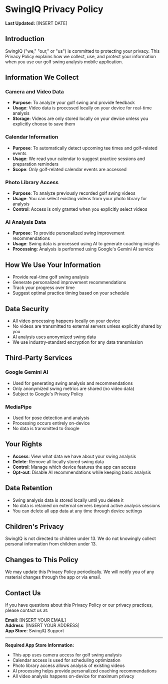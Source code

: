 # SwingIQ Privacy Policy

**Last Updated:** [INSERT DATE]

## Introduction

SwingIQ ("we," "our," or "us") is committed to protecting your privacy. This Privacy Policy explains how we collect, use, and protect your information when you use our golf swing analysis mobile application.

## Information We Collect

### Camera and Video Data
- **Purpose**: To analyze your golf swing and provide feedback
- **Usage**: Video data is processed locally on your device for real-time analysis
- **Storage**: Videos are only stored locally on your device unless you explicitly choose to save them

### Calendar Information
- **Purpose**: To automatically detect upcoming tee times and golf-related events
- **Usage**: We read your calendar to suggest practice sessions and preparation reminders
- **Scope**: Only golf-related calendar events are accessed

### Photo Library Access
- **Purpose**: To analyze previously recorded golf swing videos
- **Usage**: You can select existing videos from your photo library for analysis
- **Control**: Access is only granted when you explicitly select videos

### AI Analysis Data
- **Purpose**: To provide personalized swing improvement recommendations
- **Usage**: Swing data is processed using AI to generate coaching insights
- **Processing**: Analysis is performed using Google's Gemini AI service

## How We Use Your Information

- Provide real-time golf swing analysis
- Generate personalized improvement recommendations
- Track your progress over time
- Suggest optimal practice timing based on your schedule

## Data Security

- All video processing happens locally on your device
- No videos are transmitted to external servers unless explicitly shared by you
- AI analysis uses anonymized swing data
- We use industry-standard encryption for any data transmission

## Third-Party Services

### Google Gemini AI
- Used for generating swing analysis and recommendations
- Only anonymized swing metrics are shared (no video data)
- Subject to Google's Privacy Policy

### MediaPipe
- Used for pose detection and analysis
- Processing occurs entirely on-device
- No data is transmitted to Google

## Your Rights

- **Access**: View what data we have about your swing analysis
- **Delete**: Remove all locally stored swing data
- **Control**: Manage which device features the app can access
- **Opt-out**: Disable AI recommendations while keeping basic analysis

## Data Retention

- Swing analysis data is stored locally until you delete it
- No data is retained on external servers beyond active analysis sessions
- You can delete all app data at any time through device settings

## Children's Privacy

SwingIQ is not directed to children under 13. We do not knowingly collect personal information from children under 13.

## Changes to This Policy

We may update this Privacy Policy periodically. We will notify you of any material changes through the app or via email.

## Contact Us

If you have questions about this Privacy Policy or our privacy practices, please contact us at:

**Email**: [INSERT YOUR EMAIL]  
**Address**: [INSERT YOUR ADDRESS]  
**App Store**: SwingIQ Support

---

**Required App Store Information:**
- This app uses camera access for golf swing analysis
- Calendar access is used for scheduling optimization
- Photo library access allows analysis of existing videos
- AI processing helps provide personalized coaching recommendations
- All video analysis happens on-device for maximum privacy
